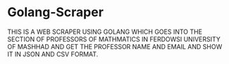 # Golang-Scraper
THIS IS A WEB SCRAPER USING GOLANG WHICH GOES INTO THE SECTION OF PROFESSORS
 OF MATHMATICS IN FERDOWSI UNIVERSITY OF MASHHAD AND GET THE PROFESSOR NAME AND EMAIL
 AND SHOW IT IN JSON AND CSV FORMAT.

